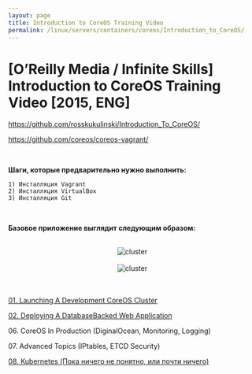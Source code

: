 ```yaml
---
layout: page
title: Introduction to CoreOS Training Video
permalink: /linux/servers/containers/coreos/Introduction_to_CoreOS/
---
```



# [O’Reilly Media / Infinite Skills] Introduction to CoreOS Training Video [2015, ENG]


https://github.com/rosskukulinski/Introduction_To_CoreOS/

https://github.com/coreos/coreos-vagrant/

<br/>

**Шаги, которые предварительно нужно выполнить:**

    1) Инсталляция Vagrant
    2) Инсталляция VirtualBox
    3) Инсталляция Git


<br/>

**Базовое приложение выглядит следующим образом:**

<br/>

<div align="center">
    <img src="//files.sysadm.ru/img/linux/servers/containers/coreos/app1.png" border="0" alt="cluster">
</div>

<br/>

<div align="center">
    <img src="//files.sysadm.ru/img/linux/servers/containers/coreos/app2.png" border="0" alt="cluster">
</div>

<br/>


<br/>

[01. Launching A Development CoreOS Cluster](/linux/servers/containers/coreos/Introduction_to_CoreOS/Launching_A_Development_CoreOS_Cluster/)

[02. Deploying A DatabaseBacked Web Application](/linux/servers/containers/coreos/Introduction_to_CoreOS/Deploying_A_DatabaseBacked_Web_Application/Deploying_A_DatabaseBacked_Web_Application/)


06\. CoreOS In Production (DiginalOcean, Monitoring, Logging)

07\. Advanced Topics (IPtables, ETCD Security)

[08. Kubernetes (Пока ничего не понятно, или почти ничего)](/linux/servers/containers/coreos/Introduction_to_CoreOS/Deploying_A_DatabaseBacked_Web_Application/Kubernetes/)
